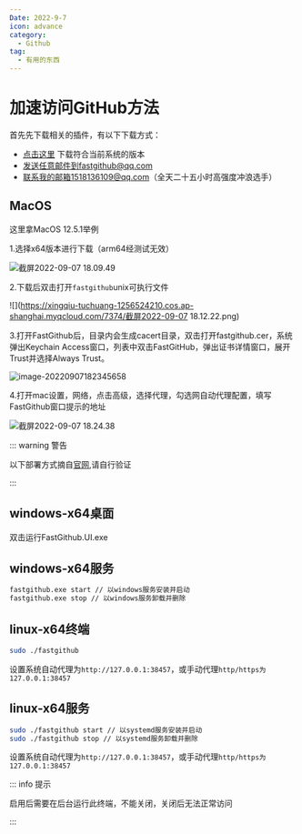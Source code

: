 ```yaml
---
Date: 2022-9-7
icon: advance
category:
  - Github
tag:
  - 有用的东西
---
```

# 加速访问GitHub方法

首先先下载相关的插件，有以下下载方式：

 - [点击这里](https://github.com/dotnetcore/fastgithub/releases) 下载符合当前系统的版本
 - 发送任意邮件到fastgithub@qq.com
 - 联系我的邮箱1518136109@qq.com（全天二十五小时高强度冲浪选手）

## MacOS
这里拿MacOS 12.5.1举例

1.选择x64版本进行下载（arm64经测试无效）

![截屏2022-09-07 18.09.49](https://xingqiu-tuchuang-1256524210.cos.ap-shanghai.myqcloud.com/7374/%E6%88%AA%E5%B1%8F2022-09-07%2018.09.49.png)



2.下载后双击打开`fastgithub`unix可执行文件

 ![](https://xingqiu-tuchuang-1256524210.cos.ap-shanghai.myqcloud.com/7374/截屏2022-09-07 18.12.22.png)

3.打开FastGithub后，目录内会生成cacert目录，双击打开fastgithub.cer，系统弹出Keychain Access窗口，列表中双击FastGitHub，弹出证书详情窗口，展开Trust并选择Always Trust。

![image-20220907182345658](https://xingqiu-tuchuang-1256524210.cos.ap-shanghai.myqcloud.com/7374/image-20220907182345658.png)

4.打开mac设置，网络，点击高级，选择代理，勾选网自动代理配置，填写FastGithub窗口提示的地址

![截屏2022-09-07 18.24.38](https://xingqiu-tuchuang-1256524210.cos.ap-shanghai.myqcloud.com/7374/%E6%88%AA%E5%B1%8F2022-09-07%2018.24.38.png)

::: warning 警告

以下部署方式摘自[官网](https://github.com/dotnetcore/FastGithub),请自行验证

:::

## windows-x64桌面

双击运行FastGithub.UI.exe

## windows-x64服务

```bash
fastgithub.exe start // 以windows服务安装并启动
fastgithub.exe stop // 以windows服务卸载并删除
```
## linux-x64终端

```bash
sudo ./fastgithub
```
设置系统自动代理为`http://127.0.0.1:38457`，或手动代理`http/https为127.0.0.1:38457`
## linux-x64服务

```bash
sudo ./fastgithub start // 以systemd服务安装并启动
sudo ./fastgithub stop // 以systemd服务卸载并删除
```

设置系统自动代理为`http://127.0.0.1:38457`，或手动代理`http/https为127.0.0.1:38457`


::: info 提示

启用后需要在后台运行此终端，不能关闭，关闭后无法正常访问

:::

